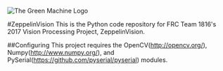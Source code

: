 ![The Green Machine Logo](http://edinarobotics.com/sites/all/themes/greenmachine/assets/images/Logo.gif)

#ZeppelinVision
This is the Python code repository for FRC Team 1816's 2017 Vision Processing Project, ZeppelinVision.

##Configuring
This project requires the OpenCV(http://opencv.org/), Numpy(http://www.numpy.org/), and PySerial(https://github.com/pyserial/pyserial) modules.
